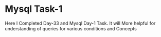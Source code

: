 <h1>Mysql Task-1</h1>
<p>Here I Completed Day-33 and Mysql Day-1 Task. It will More helpful for understanding of queries for various conditions and Concepts</p>
